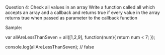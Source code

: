 Question 4: Check all values in an array
Write a function called all which accepts an array and a callback and returns true if every value in the array returns true when passed as parameter to the callback function

Sample:

var allAreLessThanSeven = all([1,2,9], function(num){
return num < 7;
});

console.log(allAreLessThanSeven); // false

